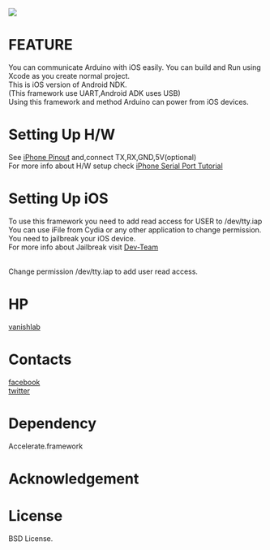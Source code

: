 ![](http://vanishlab.web.fc2.com/vanishlab/OSS_files/chip.png)

FEATURE
=======
You can communicate Arduino with iOS easily.
You can build and Run using Xcode as you create normal project.<br>
This is iOS version of Android NDK.<br>
(This framework use UART,Android ADK uses USB)<br>
Using this framework and method Arduino can power from iOS devices.

Setting Up H/W
=======
See [iPhone Pinout] and,connect TX,RX,GND,5V(optional)<br>
For more info about H/W setup check [iPhone Serial Port Tutorial]<br>


Setting Up iOS
=======
To use this framework you need to add read access for USER to /dev/tty.iap<br>
You can use iFile from Cydia or any other application to change permission.<br>
You need to jailbreak your iOS device.<br>
For more info about Jailbreak visit [Dev-Team]<br>


<br>
Change permission /dev/tty.iap to add user read access.


HP
=======
[vanishlab]

Contacts
=======
[facebook]<br>
[twitter]

Dependency
=======
Accelerate.framework
 
Acknowledgement
=======

License
=======
BSD License.


[Dev-Team]: http://blog.iphone-dev.org/
[vanishlab]: http://vanishlab.web.fc2.com/
[BSD License]: http://www.opensource.org/licenses/bsd-license.php
[facebook]: http://www.facebook.com/yusuke.sekikawa
[twitter]: http://twitter.com/#!/YusukeSekikawa
[iPhone Pinout]: http://pinouts.ru/Devices/ipod_pinout.shtml
[iPhone Serial Port Tutorial]: http://devdot.wikispaces.com/Iphone+Serial+Port+Tutorial